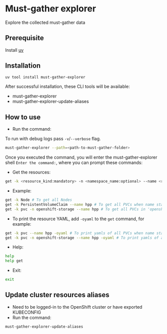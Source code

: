 # Must-gather explorer

Explore the collected must-gather data

## Prerequisite

Install [uv](https://github.com/astral-sh/uv)

## Installation

```bash
uv tool install must-gather-explorer
```

After successful installation, these CLI tools will be available:

- must-gather-explorer
- must-gather-explorer-update-aliases

## How to use

- Run the command:

To run with debug logs pass `-v`/`--verbose` flag.

```bash
must-gather-explorer --path=<path-to-must-gather-folder>
```

Once you executed the command, you will enter the must-gather-explorer shell `Enter the command:`, where you can prompt these commands:

- Get the resources:

```bash
get -k <resource_kind:mandatory> -n <namespace_name:optional> --name <resource_name_starts_with:optional>
```

- Example:

```bash
get -k Node # To get all Nodes
get -k PersistentVolumeClaim --name hpp # To get all PVCs when name starts from 'hpp'
get -k pvc -n openshift-storage --name hpp # To get all PVCs in 'openshift-storage' namespace when name starts from 'hpp'
```

- To print the resource YAML, add `-oyaml` to the `get` command, for example:

```bash
get -k pvc --name hpp -oyaml # To print yamls of all PVCs when name starts from 'hpp'
get -k pvc -n openshift-storage --name hpp -oyaml # To print yamls of all PVCs in 'openshift-storage' namespace when name starts from 'hpp'
```

- Help:

```bash
help
help get
```

- Exit:

```bash
exit
```

## Update cluster resources aliases

- Need to be logged-in to the OpenShift cluster or have exported KUBECONFIG
- Run the command:

```bash
must-gather-explorer-update-aliases
```
